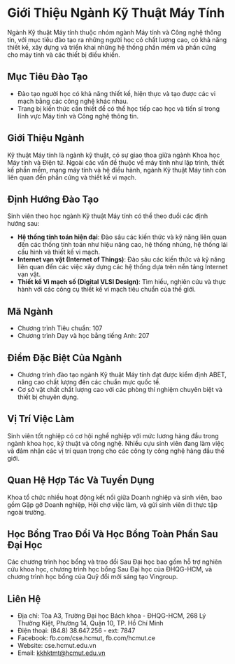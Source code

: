 # Giới Thiệu Ngành Kỹ Thuật Máy Tính
Ngành Kỹ thuật Máy tính thuộc nhóm ngành Máy tính và Công nghệ thông tin, với mục tiêu đào tạo ra những người học có chất lượng cao, có khả năng thiết kế, xây dựng và triển khai những hệ thống phần mềm và phần cứng cho máy tính và các thiết bị điều khiển.

## Mục Tiêu Đào Tạo
- Đào tạo người học có khả năng thiết kế, hiện thực và tạo được các vi mạch bằng các công nghệ khác nhau.
- Trang bị kiến thức cần thiết để có thể học tiếp cao học và tiến sĩ trong lĩnh vực Máy tính và Công nghệ thông tin.

## Giới Thiệu Ngành
Kỹ thuật Máy tính là ngành kỹ thuật, có sự giao thoa giữa ngành Khoa học Máy tính và Điện tử. Ngoài các vấn đề thuộc về máy tính như lập trình, thiết kế phần mềm, mạng máy tính và hệ điều hành, ngành Kỹ thuật Máy tính còn liên quan đến phần cứng và thiết kế vi mạch.

## Định Hướng Đào Tạo
Sinh viên theo học ngành Kỹ thuật Máy tính có thể theo đuổi các định hướng sau:
- **Hệ thống tính toán hiện đại**: Đào sâu các kiến thức và kỹ năng liên quan đến các thống tính toán như hiệu năng cao, hệ thống nhúng, hệ thống lái cấu hình và thiết kế vi mạch.
- **Internet vạn vật (Internet of Things)**: Đào sâu các kiến thức và kỹ năng liên quan đến các việc xây dựng các hệ thống dựa trên nền tảng Internet vạn vật.
- **Thiết kế Vi mạch số (Digital VLSI Design)**: Tìm hiểu, nghiên cứu và thực hành với các công cụ thiết kế vi mạch tiêu chuẩn của thế giới.

## Mã Ngành
- Chương trình Tiêu chuẩn: 107
- Chương trình Dạy và học bằng tiếng Anh: 207

## Điểm Đặc Biệt Của Ngành
- Chương trình đào tạo ngành Kỹ thuật Máy tính đạt được kiểm định ABET, nâng cao chất lượng đến các chuẩn mực quốc tế.
- Cơ sở vật chất chất lượng cao với các phòng thí nghiệm chuyên biệt và thiết bị chuyên dụng.

## Vị Trí Việc Làm
Sinh viên tốt nghiệp có cơ hội nghề nghiệp với mức lương hàng đầu trong ngành khoa học, kỹ thuật và công nghệ. Nhiều cựu sinh viên đang làm việc và đảm nhận các vị trí quan trọng cho các công ty công nghệ hàng đầu thế giới.

## Quan Hệ Hợp Tác Và Tuyển Dụng
Khoa tổ chức nhiều hoạt động kết nối giữa Doanh nghiệp và sinh viên, bao gồm Gặp gỡ Doanh nghiệp, Hội chợ việc làm, và gửi sinh viên đi thực tập ngoài trường.

## Học Bổng Trao Đổi Và Học Bổng Toàn Phần Sau Đại Học
Các chương trình học bổng và trao đổi Sau Đại học bao gồm hỗ trợ nghiên cứu khoa học, chương trình học bổng Sau Đại học của ĐHQG-HCM, và chương trình học bổng của Quỹ đổi mới sáng tạo Vingroup.

## Liên Hệ
- Địa chỉ: Tòa A3, Trường Đại học Bách khoa - ĐHQG-HCM, 268 Lý Thường Kiệt, Phường 14, Quận 10, TP. Hồ Chí Minh
- Điện thoại: (84.8) 38.647.256 - ext: 7847
- Facebook: fb.com/cse.hcmut, fb.com/hcmut.ce
- Website: cse.hcmut.edu.vn
- Email: kkhktmt@hcmut.edu.vn